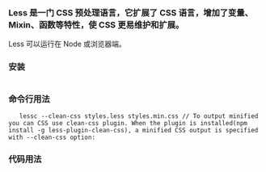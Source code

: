 ﻿
### Less 是一门 CSS 预处理语言，它扩展了 CSS 语言，增加了变量、Mixin、函数等特性，使 CSS 更易维护和扩展。
  Less 可以运行在 Node 或浏览器端。

### 安装
```npm install -g less
```

### 命令行用法
```lessc styles.less styles.css // this will output the compiled css to stdout
   lessc --clean-css styles.less styles.min.css // To output minified you can CSS use clean-css plugin. When the plugin is installed(npm install -g less-plugin-clean-css), a minified CSS output is specified with --clean-css option:
```

### 代码用法
